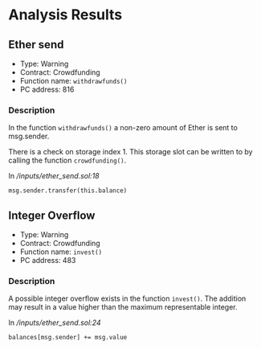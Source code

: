 # Analysis Results
## Ether send
- Type: Warning
- Contract: Crowdfunding
- Function name: `withdrawfunds()`
- PC address: 816

### Description
In the function `withdrawfunds()` a non-zero amount of Ether is sent to msg.sender.

There is a check on storage index 1. This storage slot can be written to by calling the function `crowdfunding()`.

In *<TESTDATA>/inputs/ether_send.sol:18*

```
msg.sender.transfer(this.balance)
```
## Integer Overflow 
- Type: Warning
- Contract: Crowdfunding
- Function name: `invest()`
- PC address: 483

### Description
A possible integer overflow exists in the function `invest()`.
The addition may result in a value higher than the maximum representable integer.

In *<TESTDATA>/inputs/ether_send.sol:24*

```
balances[msg.sender] += msg.value
```

